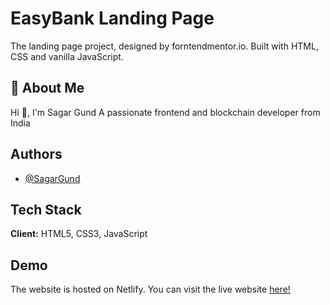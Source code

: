 
# EasyBank Landing Page

The landing page project, designed by forntendmentor.io. Built with HTML, CSS and vanilla JavaScript.


## 🚀 About Me
Hi 👋, I'm Sagar Gund
A passionate frontend and blockchain developer from India


## Authors

- [@SagarGund](https://www.github.com/ItsKalfar)


## Tech Stack

**Client:** HTML5, CSS3, JavaScript




## Demo
The website is hosted on Netlify. You can visit the live website [here!](https://affectionate-lumiere-4b2429.netlify.app)


